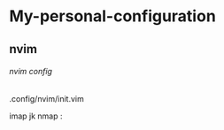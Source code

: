 # My-personal-configuration
## nvim
######  nvim config
.config/nvim/init.vim

imap jk <ESC>
nmap <space> :
